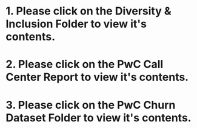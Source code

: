 # 1. Please click on the Diversity & Inclusion Folder to view it's contents.
# 2. Please click on the PwC Call Center Report to view it's contents.
# 3. Please click on the PwC Churn Dataset Folder to view it's contents.
